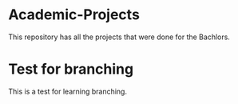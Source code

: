 # Academic-Projects

This repository has all the projects that were done for the Bachlors.

# Test for branching

This is a test for learning branching.
